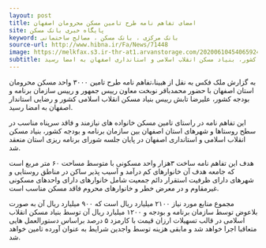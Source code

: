 ```yaml
---
layout: post
title: امضای تفاهم نامه طرح تامین مسکن محرومان اصفهان
site: پایگاه خبری بانک مسکن
keyword: بانک مرکزی ، بانک مسکن ، مصالح ساختمانی
source-url: http://www.hibna.ir/Fa/News/71448
image: https://melkfax.s3.ir-thr-at1.arvanstorage.com/202006104540659247_Orig.jpg
subtitle: تفاهم نامه ساخت ۳۰۰۰ واحد مسکن محرومان استان اصفهان در راستای تامین مسکن خانواده های نیازمند و فاقد سرپناه مناسب در استان اصفهان بین سازمان برنامه و بودجه کشور، بنیاد مسکن انقلاب اسلامی و استانداری اصفهان به امضا رسید.
---
```

به گزارش ملک فکس به نقل از هبینا،تفاهم نامه طرح تامین ۳۰۰۰ واحد مسکن محرومان استان اصفهان با حضور محمدباقر نوبخت معاون رییس جمهور و رییس سازمان برنامه و بودجه کشور، علیرضا تابش رییس بنیاد مسکن انقلاب اسلامی کشور و رضایی استاندار اصفهان به امضا رسید.

این تفاهم نامه در راستای تامین مسکن خانواده های نیازمند و فاقد سرپناه مناسب در سطح روستاها و شهرهای استان اصفهان بین سازمان برنامه و بودجه کشور، بنیاد مسکن انقلاب اسلامی و استانداری اصفهان در پایان جلسه شورای برنامه ریزی استان منعقد شد.

هدف این تفاهم نامه ساخت ۳هزار واحد مسکونی با متوسط مساحت ۶۰ متر مربع است که جامعه هدف آن خانوارهای کم درآمد و آسیب پذیر ساکن در مناطق روستایی و شهرهای دارای ظرفیت استقرار دائم جمعیت شامل خانوارهای دارای واحدهای مسکونی غیرمقاوم و در معرض خطر و خانوارهای محروم فاقد مسکن مناسب است.

مجموع منابع مورد نیاز ۲۱۰۰ میلیارد ریال است که ۹۰۰ میلیارد ریال آن به صورت بلاعوض توسط سازمان برنامه و بودجه و ۱۲۰۰ میلیارد ریال آن توسط بنیاد مسکن انقلاب اسلامی در قالب تسهیلات ارزان قیمت با کارمزد ۵ درصد براساس دستورالعمل هایی متعاقبا اجرا خواهد شد و مابقی هزینه توسط واجدین شرایط به عنوان آورده تامین خواهد شد.